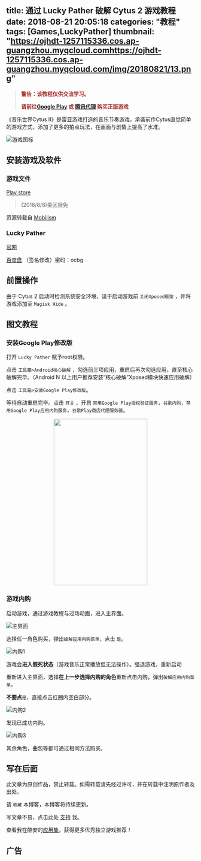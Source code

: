title: 通过 Lucky Pather 破解 Cytus 2 游戏教程
date: 2018-08-21 20:05:18
categories: "教程"
tags: [Games,LuckyPather]
thumbnail: "https://ojhdt-1257115336.cos.ap-guangzhou.myqcloud.comhttps://ojhdt-1257115336.cos.ap-guangzhou.myqcloud.com/img/20180821/13.png"
---
>**<font color=#A52A2A>警告：该教程仅供交流学习。</font>**
>
>**<font color=#A52A2A>请前往[Google Play](https://play.google.com/store/apps/details?id=com.rayark.cytus2) 或 [腾讯代理](http://cytus2.qq.com/) 购买正版游戏</font>**

《音乐世界Cytus II》是雷亚游戏打造的音乐节奏游戏，承袭前作Cytus直觉简单的游戏方式，添加了更多的拍点玩法，在画面与剧情上提高了水准。

![游戏图标](https://ojhdt-1257115336.cos.ap-guangzhou.myqcloud.com/img/20180821/14.png)

## 安装游戏及软件

### 游戏文件

[Play store](https://play.google.com/store/apps/details?id=com.rayark.cytus2)
>(2018/8/8)美区限免

资源转载自 [Mobilism](https://forum.mobilism.org/viewtopic.php?f=447&t=2595190&hilit=Cytus)

### Lucky Pather

[官网](https://www.luckypatchers.com/)

[百度盘](https://pan.baidu.com/s/1tsYnHWH6H8pVt9rsFmLRYQ) （签名修改）密码：ocbg
## 前置操作
由于 Cytus 2 启动时检测系统安全环境，请于启动游戏前 `关闭Xposed框架` ，并将游戏添加至 `Magisk Hide` 。

## 图文教程

### 安装Google Play修改版

打开 `Lucky Pather` 赋予root权限。

点击 `工具箱>Android核心破解` ，勾选前三项应用，重启后再次勾选应用，直至核心破解完毕。（Android N 以上用户推荐安装“核心破解”Xposed模块快速应用破解）

点击 `工具箱>安装Google Play修改版`。

等待自动重启完毕。点击 `开关` ，开启 `禁用Google Play授权验证服务`，`谷歌内购`，`禁用Google Play应用内购服务`，`谷歌Play商店代理服务器`。

<div align=center>
<img src="https://ojhdt-1257115336.cos.ap-guangzhou.myqcloud.com/img/20180821/15.png" width="250" height="444" />
</div>

### 游戏内购

启动游戏，通过游戏教程与过场动画，进入主界面。

![主界面](https://ojhdt-1257115336.cos.ap-guangzhou.myqcloud.com/img/20180821/16.png)

选择任一角色购买，弹出`破解应用内购菜单`，点击 `是`。

![内购1](https://ojhdt-1257115336.cos.ap-guangzhou.myqcloud.com/img/20180821/17.png)

游戏会**进入假死状态**（游戏音乐正常播放但无法操作）。强退游戏，重新启动

重新进入主界面，选择**在上一步选择内购的角色**重新点击内购，弹出`破解应用内购菜单`。

**不要点**`是`，直接点击红圈内空白部分。

![内购2](https://ojhdt-1257115336.cos.ap-guangzhou.myqcloud.com/img/20180821/18.png)

发现已成功内购。

![内购3](https://ojhdt-1257115336.cos.ap-guangzhou.myqcloud.com/img/20180821/19.png)

其余角色，曲包等都可通过相同方法购买。

## 写在后面
此文章为原创作品，禁止转载。如需转载请先经过许可，并在转载中注明原作者及出处。

请 `收藏` 本博客，本博客将持续更新。

写文章不易，点击此处 [支持](https://ojhdt.club/donate) 我。

查看我在酷安的[应用集](https://www.coolapk.com/album/3935141)，获得更多优秀独立游戏推荐！


## 广告
<script async src="//pagead2.googlesyndication.com/pagead/js/adsbygoogle.js"></script>
<ins class="adsbygoogle"
     style="display:block; text-align:center;"
     data-ad-layout="in-article"
     data-ad-format="fluid"
     data-ad-client="ca-pub-1043177129475579"
     data-ad-slot="7254716173"></ins>
<script>
     (adsbygoogle = window.adsbygoogle || []).push({});
</script>